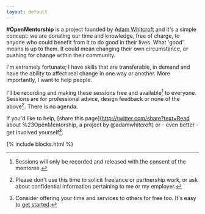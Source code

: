 ```yaml
---
layout: default
---
```


**#OpenMentorship** is a project founded by [Adam Whitcroft](http://twitter.com/adamwhitcroft) and it's a simple concept: we are donating our time and knowledge, free of charge, to anyone who could benefit from it to do good in their lives. What 'good' means is up to them. It could mean changing their own circumstance, or pushing for change within their community.

I'm extremely fortunate; I have skills that are transferable, in demand and have the ability to affect real change in one way or another. More importantly, I want to help people.

I'll be recording and making these sessions free and available[^1] to everyone. Sessions are for professional advice, design feedback or none of the above[^2]. There is no agenda.

If you'd like to help, [share this page](http://twitter.com/share?text=Read about %23OpenMentorship, a project by @adamwhitcroft) or - even better - get involved yourself[^3].

{% include blocks.html %}

[^1]: Sessions will only be recorded and released with the consent of the mentoree.
[^2]: Please don't use this time to solicit freelance or partnership work, or ask about confidential information pertaining to me or my employer.
[^3]: Consider offering your time and services to others for free too. It's easy to [get started](https://github.com/ellenli/open-mentorship#how-to-get-involved).
